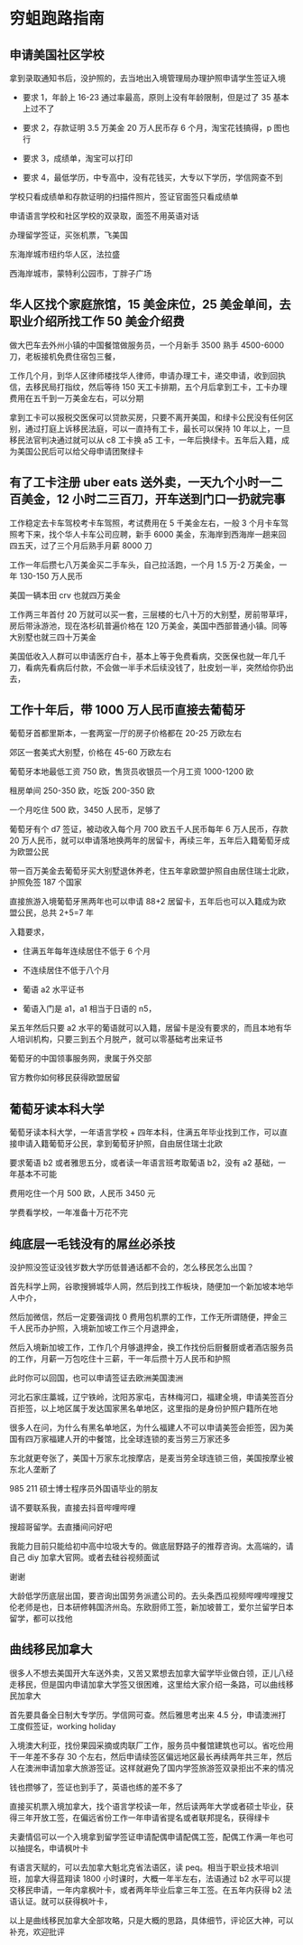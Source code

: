# 穷蛆跑路指南

## 申请美国社区学校

拿到录取通知书后，没护照的，去当地出入境管理局办理护照申请学生签证入境

- 要求 1，年龄上 16-23 通过率最高，原则上没有年龄限制，但是过了 35 基本上过不了

- 要求 2，存款证明 3.5 万美金 20 万人民币存 6 个月，淘宝花钱搞得，p 图也行

- 要求 3，成绩单，淘宝可以打印

- 要求 4，最低学历，中专高中，没有花钱买，大专以下学历，学信网查不到

学校只看成绩单和存款证明的扫描件照片，签证官面签只看成绩单

申请语言学校和社区学校的双录取，面签不用英语对话

办理留学签证，买张机票，飞美国

东海岸城市纽约华人区，法拉盛

西海岸城市，蒙特利公园市，丁胖子广场

## 华人区找个家庭旅馆，15 美金床位，25 美金单间，去职业介绍所找工作 50 美金介绍费

做大巴车去外州小镇的中国餐馆做服务员，一个月新手 3500 熟手 4500-6000 刀，老板接机免费住宿包三餐，

工作几个月，到华人区律师楼找华人律师，申请办理工卡，递交申请，收到回执信，去移民局打指纹，然后等待 150 天工卡排期，五个月后拿到工卡，工卡办理费用在五千到一万美金左右，可以分期

拿到工卡可以报税交医保可以贷款买房，只要不离开美国，和绿卡公民没有任何区别，通过打庭上诉移民法庭，可以一直持有工卡，最长可以保持 10 年以上，一旦移民法官判决通过就可以从 c8 工卡换 a5 工卡，一年后换绿卡。五年后入籍，成为美国公民后可以给父母申请团聚绿卡

## 有了工卡注册 uber eats 送外卖，一天九个小时一二百美金，12 小时二三百刀，开车送到门口一扔就完事

工作稳定去卡车驾校考卡车驾照，考试费用在 5 千美金左右，一般 3 个月卡车驾照考下来，找个华人卡车公司应聘，新手 6000 美金，东海岸到西海岸一趟来回四五天，过了三个月后熟手月薪 8000 刀

工作一年后攒七八万美金买二手车头，自己拉活跑，一个月 1.5 万-2 万美金，一年 130-150 万人民币

美国一辆本田 crv 也就四万美金

工作两三年首付 20 万就可以买一套，三层楼的七八十万的大别墅，房前带草坪，房后带泳游池，现在洛杉矶普遍价格在 120 万美金，美国中西部普通小镇。同等大别墅也就三四十万美金

美国低收入人群可以申请医疗白卡，基本上等于免费看病，交医保也就一年几千刀，看病先看病后付款，不会做一半手术后续没钱了，肚皮划一半，突然给你扔出去，

## 工作十年后，带 1000 万人民币直接去葡萄牙

葡萄牙首都里斯本，一套两室一厅的房子价格都在 20-25 万欧左右

郊区一套美式大别墅，价格在 45-60 万欧左右

葡萄牙本地最低工资 750 欧，售货员收银员一个月工资 1000-1200 欧

租房单间 250-350 欧，吃饭 200-350 欧

一个月吃住 500 欧，3450 人民币，足够了

葡萄牙有个 d7 签证，被动收入每个月 700 欧五千人民币每年 6 万人民币，存款 20 万人民币，就可以申请落地换两年的居留卡，再续三年，五年后入籍葡萄牙成为欧盟公民

带一百万美金去葡萄牙买大别墅退休养老，住五年拿欧盟护照自由居住瑞士北欧，护照免签 187 个国家

直接旅游入境葡萄牙黑两年也可以申请 88+2 居留卡，五年后也可以入籍成为欧盟公民，总共 2+5=7 年

入籍要求，

- 住满五年每年连续居住不低于 6 个月

- 不连续居住不低于八个月

- 葡语 a2 水平证书

- 葡语入门是 a1，a1 相当于日语的 n5，

呆五年然后只要 a2 水平的葡语就可以入籍，居留卡是没有要求的，而且本地有华人培训机构，只要三到五个月脱产，就可以零基础考出来证书

葡萄牙的中国领事服务网，隶属于外交部

官方教你如何移民获得欧盟居留

## 葡萄牙读本科大学

葡萄牙读本科大学，一年语言学校 + 四年本科，住满五年毕业找到工作，可以直接申请入籍葡萄牙公民，拿到葡萄牙护照，自由居住瑞士北欧

要求葡语 b2 或者雅思五分，或者读一年语言班考取葡语 b2，没有 a2 基础，一年基本不可能

费用吃住一个月 500 欧，人民币 3450 元

学费看学校，一年准备十万花不完

## 纯底层一毛钱没有的屌丝必杀技

没护照没签证没钱岁数大学历低普通话都不会的，怎么移民怎么出国？

首先科学上网，谷歌搜狮城华人网，然后到找工作板块，随便加一个新加坡本地华人中介，

然后加微信，然后一定要强调找 0 费用包机票的工作，工作无所谓随便，押金三千人民币办护照，入境新加坡工作三个月退押金，

然后入境新加坡工作，工作几个月够退押金，换工作找份后厨餐厨或者酒店服务员的工作，月薪一万包吃住十三薪，干一年后攒十万人民币和护照

此时你可以回国，也可以申请签证去欧洲美国澳洲

河北石家庄藁城，辽宁铁岭，沈阳苏家屯，吉林梅河口，福建全境，申请美签百分百拒签，以上地区属于发达国家黑名单地区，这里指的是身份护照户籍所在地

很多人在问，为什么有黑名单地区，为什么福建人不可以申请美签会拒签，因为美国有四万家福建人开的中餐馆，比全球连锁的麦当劳三万家还多

东北就更夸张了，美国十万家东北按摩店，是麦当劳全球连锁三倍，美国按摩业被东北人垄断了

985 211 硕士博士程序员外国语毕业的朋友

请不要联系我，直接去抖音哔哩哔哩

搜超哥留学。去直播间问好吧

我能力目前只能给初中高中垃圾大专的。做底层野路子的推荐咨询。太高端的，请自己 diy 加拿大官网。或者去硅谷视频面试

谢谢

大龄低学历底层出国，要咨询出国劳务派遣公司的。去头条西瓜视频哔哩哔哩搜艾伦老师是也，日本研修韩国济州岛。东欧厨师工签，新加坡普工，爱尔兰留学日本留学，都可以找他

## 曲线移民加拿大

很多人不想去美国开大车送外卖，又苦又累想去加拿大留学毕业做白领，正儿八经走移民，但是国内申请加拿大学签又很困难，这里给大家介绍一条路，可以曲线移民加拿大

首先要具备全日制大专学历。学信网可查。然后雅思考出来 4.5 分，申请澳洲打工度假签证，working holiday

入境澳大利亚，找份果园采摘或肉联厂工作，服务员中餐馆建筑也可以。省吃俭用干一年差不多存 30 个左右，然后申请续签区偏远地区最长再续两年共三年，然后人在澳洲申请加拿大旅游签证。这样就避免了国内学签旅游签双录拒出不来的情况

钱也攒够了，签证也到手了，英语也练的差不多了

直接买机票入境加拿大，找个语言学校读一年，然后读两年大学或者硕士毕业，获得三年开放工签，在偏远省份工作一年申请省提名或者联邦提名，获得绿卡

夫妻情侣可以一个入境拿到留学签证申请配偶申请配偶工签，配偶工作满一年也可以抽提名，申请枫叶卡

有语言天赋的，可以去加拿大魁北克省法语区，读 peq。相当于职业技术培训班，加拿大得蓝翔读 1800 小时课时，大概一年半左右，法语通过 b2 水平可以提交移民申请，一年内拿枫叶卡，或者两年毕业后拿三年工签。在五年内获得 b2 法语认证。就可以获得枫叶卡，

以上是曲线移民加拿大全部攻略，只是大概的思路，具体细节，评论区大神，可以补充，欢迎批评
